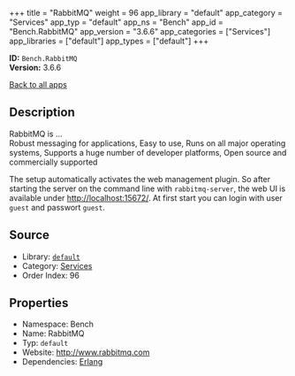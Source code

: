 ﻿+++
title = "RabbitMQ"
weight = 96
app_library = "default"
app_category = "Services"
app_typ = "default"
app_ns = "Bench"
app_id = "Bench.RabbitMQ"
app_version = "3.6.6"
app_categories = ["Services"]
app_libraries = ["default"]
app_types = ["default"]
+++

**ID:** `Bench.RabbitMQ`  
**Version:** 3.6.6  
<!--more-->

[Back to all apps](/apps/)

## Description
RabbitMQ is ...  
Robust messaging for applications,
Easy to use,
Runs on all major operating systems,
Supports a huge number of developer platforms,
Open source and commercially supported


The setup automatically activates the web management plugin.
So after starting the server on the command line with `rabbitmq-server`,
the web UI is available under <http://localhost:15672/>.
At first start you can login with user `guest` and passwort `guest`.

## Source

* Library: [`default`](/app_libraries/default)
* Category: [Services](/app_categories/services)
* Order Index: 96

## Properties

* Namespace: Bench
* Name: RabbitMQ
* Typ: `default`
* Website: <http://www.rabbitmq.com>
* Dependencies: [Erlang](/apps/Bench.Erlang)

